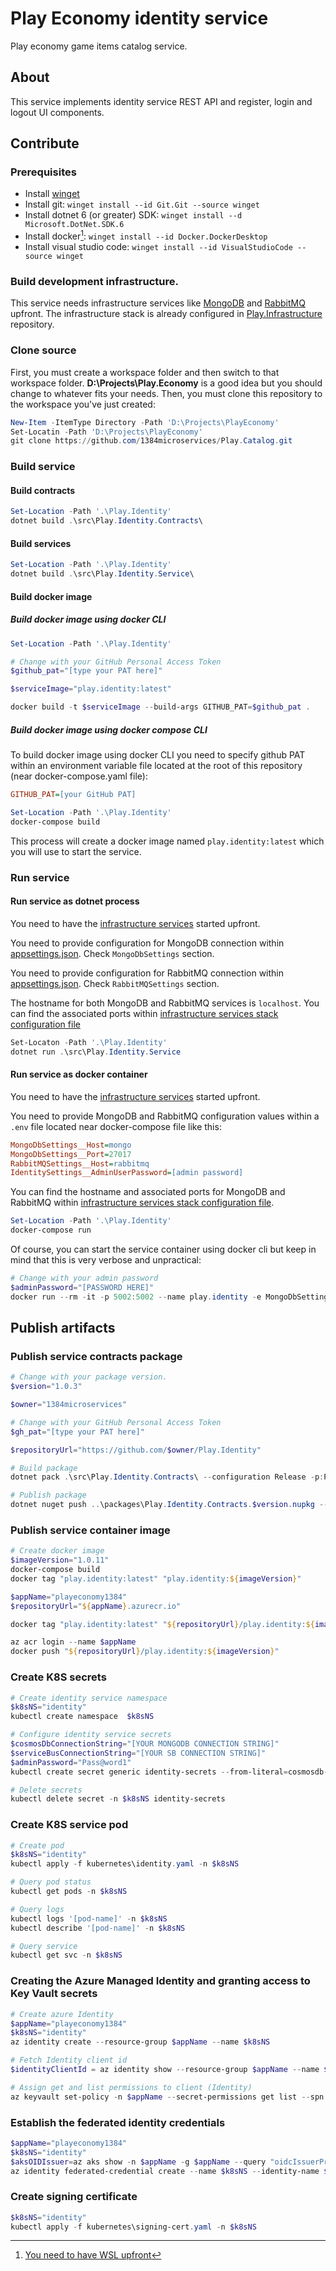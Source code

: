 # Play Economy identity service
Play economy game items catalog service.

## About
This service implements identity service REST API and register, login and logout UI components.

## Contribute
### Prerequisites
* Install [winget](https://learn.microsoft.com/en-us/windows/package-manager/winget/)
* Install git: `winget install --id Git.Git --source winget`
* Install dotnet 6 (or greater) SDK: `winget install --d Microsoft.DotNet.SDK.6`
* Install docker[^wsl]: `winget install --id Docker.DockerDesktop`
* Install visual studio code: `winget install --id VisualStudioCode --source winget`

### Build development infrastructure.
This service needs infrastructure services like [MongoDB](https://www.mongodb.com) and [RabbitMQ](https://www.rabbitmq.com) upfront. The infrastructure stack is already configured in [Play.Infrastructure](https://github.com/1384microservices/Play.Infrastructure) repository.

### Clone source
First, you must create a workspace folder and then switch to that workspace folder. **D:\Projects\Play.Economy** is a good idea but you should change to whatever fits your needs. Then, you must clone this repository to the workspace you've just created:

```powershell
New-Item -ItemType Directory -Path 'D:\Projects\PlayEconomy'
Set-Locatin -Path 'D:\Projects\PlayEconomy'
git clone https://github.com/1384microservices/Play.Catalog.git
```

### Build service
#### Build contracts
```powershell
Set-Location -Path '.\Play.Identity'
dotnet build .\src\Play.Identity.Contracts\
```

#### Build services
```powershell
Set-Location -Path '.\Play.Identity'
dotnet build .\src\Play.Identity.Service\
```

#### Build docker image
##### Build docker image using docker CLI
```powershell
Set-Location -Path '.\Play.Identity'

# Change with your GitHub Personal Access Token
$github_pat="[type your PAT here]"

$serviceImage="play.identity:latest"

docker build -t $serviceImage --build-args GITHUB_PAT=$github_pat .
```
##### Build docker image using docker compose CLI
To build docker image using docker CLI you need to specify github PAT within an environment variable file located at the root of this repository (near docker-compose.yaml file):

```ini
GITHUB_PAT=[your GitHub PAT]
```

```powershell
Set-Location -Path '.\Play.Identity'
docker-compose build
```

This process will create a docker image named `play.identity:latest` which you will use to start the service.

### Run service
#### Run service as dotnet process
You need to have the [infrastructure services](https://github.com/1384microservices/Play.Infrastructure) started upfront.

You need to provide configuration for MongoDB connection within [appsettings.json](src/Play.Identity.Service/appsettings.json). Check `MongoDbSettings` section.

You need to provide configuration for RabbitMQ connection within [appsettings.json](src/Play.Identity.Service/appsettings.json). Check `RabbitMQSettings` section.

The hostname for both MongoDB and RabbitMQ services is `localhost`. You can find the associated ports within [infrastructure services stack configuration file](https://github.com/1384microservices/Play.Infrastructure/blob/master/src/docker-compose.yml)

```powershell
Set-Locaton -Path '.\Play.Identity'
dotnet run .\src\Play.Identity.Service
```

#### Run service as docker container
You need to have the [infrastructure services](https://github.com/1384microservices/Play.Infrastructure) started upfront.

You need to provide MongoDB and RabbitMQ configuration values within a `.env` file located near docker-compose file like this:
```ini
MongoDbSettings__Host=mongo
MongoDbSettings__Port=27017
RabbitMQSettings__Host=rabbitmq
IdentitySettings__AdminUserPassword=[admin password]
```

You can find the hostname and associated ports for MongoDB and RabbitMQ within [infrastructure services stack configuration file](https://github.com/1384microservices/Play.Infrastructure/blob/master/src/docker-compose.yml).

```powershell
Set-Location -Path '.\Play.Identity'
docker-compose run
```

Of course, you can start the service container using docker cli but keep in mind that this is very verbose and unpractical:

```powershell
# Change with your admin password
$adminPassword="[PASSWORD HERE]"
docker run --rm -it -p 5002:5002 --name play.identity -e MongoDbSettings__Host=mongo -e MongoDbSettings__Port=27017 -e RabbitMQSettings__Host=rabbitmq -e IdentitySettings__AdminUserPassword=$adminPassword --network src_default play.identity:latest
```

## Publish artifacts
### Publish service contracts package
```powershell
# Change with your package version.
$version="1.0.3"

$owner="1384microservices"

# Change with your GitHub Personal Access Token
$gh_pat="[type your PAT here]"

$repositoryUrl="https://github.com/$owner/Play.Identity"

# Build package
dotnet pack .\src\Play.Identity.Contracts\ --configuration Release -p:PackageVersion=$version -p:RepositoryUrl=$repositoryUrl -o ..\packages\

# Publish package
dotnet nuget push ..\packages\Play.Identity.Contracts.$version.nupkg --api-key $gh_pat --source "github"
```

### Publish service container image
```powershell
# Create docker image
$imageVersion="1.0.11"
docker-compose build
docker tag "play.identity:latest" "play.identity:${imageVersion}"

$appName="playeconomy1384"
$repositoryUrl="${appName}.azurecr.io"

docker tag "play.identity:latest" "${repositoryUrl}/play.identity:${imageVersion}"

az acr login --name $appName
docker push "${repositoryUrl}/play.identity:${imageVersion}"
```

### Create K8S secrets
```powershell
# Create identity service namespace
$k8sNS="identity"
kubectl create namespace  $k8sNS

# Configure identity service secrets
$cosmosDbConnectionString="[YOUR MONGODB CONNECTION STRING]"
$serviceBusConnectionString="[YOUR SB CONNECTION STRING]"
$adminPassword="Pass@word1"
kubectl create secret generic identity-secrets --from-literal=cosmosdb-connectionstring=$cosmosDbConnectionString --from-literal=servicebus-connectionstring=$serviceBusConnectionString --from-literal=admin-password=$adminPassword -n $k8sNS

# Delete secrets
kubectl delete secret -n $k8sNS identity-secrets
```

### Create K8S service pod
```powershell
# Create pod
$k8sNS="identity"
kubectl apply -f kubernetes\identity.yaml -n $k8sNS

# Query pod status
kubectl get pods -n $k8sNS

# Query logs
kubectl logs '[pod-name]' -n $k8sNS
kubectl describe '[pod-name]' -n $k8sNS

# Query service
kubectl get svc -n $k8sNS
```

### Creating the Azure Managed Identity and granting access to Key Vault secrets
```powershell
# Create azure Identity
$appName="playeconomy1384"
$k8sNS="identity"
az identity create --resource-group $appName --name $k8sNS

# Fetch Identity client id
$identityClientId = az identity show --resource-group $appName --name $k8sNS --query clientId -otsv

# Assign get and list permissions to client (Identity)
az keyvault set-policy -n $appName --secret-permissions get list --spn $identityClientId
```

### Establish the federated identity credentials
```powershell
$appName="playeconomy1384"
$k8sNS="identity"
$aksOIDIssuer=az aks show -n $appName -g $appName --query "oidcIssuerProfile.issuerUrl" -otsv
az identity federated-credential create --name $k8sNS --identity-name $k8sNS --resource-group $appName --issuer $aksOIDIssuer --subject "system:serviceaccount:${k8sNS}:${k8sNS}-serviceaccount"
```

### Create signing certificate
```powershell
$k8sNS="identity"
kubectl apply -f kubernetes\signing-cert.yaml -n $k8sNS
```































[^wsl]:[You need to have WSL upfront](https://learn.microsoft.com/en-us/windows/wsl/)